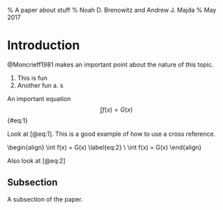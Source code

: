 % A paper about stuff
% Noah D. Brenowitz and Andrew J. Majda
% May 2017

Introduction
============

@Moncrieff1981 makes an important point about the nature of this topic.


1. This is fun
2. Another fun
    a. s

An important equation
$$
\int f(x) = G(x)
$${#eq:1}

Look at [@eq:1]. This is a good example of how to use a cross reference.

\begin{align}
\int f(x) = G(x) \label{eq:2} \\
\int f(x) = G(x) 
\end{align}

Also look at [@eq:2]

Subsection
----------

A subsection of the paper.
